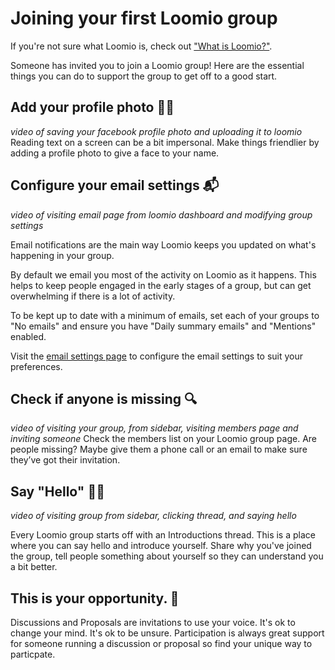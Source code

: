 # Joining your first Loomio group

If you're not sure what Loomio is, check out ["What is Loomio?"](overview.md).

Someone has invited you to join a Loomio group! Here are the essential things you can do to support the group to get off to a good start.

## Add your profile photo 👩🏽 
_video of saving your facebook profile photo and uploading it to loomio_
Reading text on a screen can be a bit impersonal. Make things friendlier by adding a profile photo to give a face to your name. 

## Configure your email settings 📬 
_video of visiting email page from loomio dashboard and modifying group settings_

Email notifications are the main way Loomio keeps you updated on what's happening in your group.

By default we email you most of the activity on Loomio as it happens. This helps to keep people engaged in the early stages of a group, but can get overwhelming if there is a lot of activity.

To be kept up to date with a minimum of emails, set each of your groups to "No emails" and ensure you have "Daily summary emails" and "Mentions" enabled.

Visit the [email settings page](https://www.loomio.org/email_preferences) to configure the email settings to suit your preferences.

## Check if anyone is missing 🔍 
_video of visiting your group, from sidebar, visiting members page and inviting someone_
Check the members list on your Loomio group page. Are people missing? Maybe give them a phone call or an email to make sure they’ve got their invitation.

## Say "Hello" 👋🏽
_video of visiting group from sidebar, clicking thread, and saying hello_

Every Loomio group starts off with an Introductions thread. This is a place where you can say hello and introduce yourself. Share why you've joined the group, tell people something about yourself so they can understand you a bit better.

## This is your opportunity. 🏡
Discussions and Proposals are invitations to use your voice. It's ok to change your mind. It's ok to be unsure. Participation is always great support for someone running a discussion or proposal so find your unique way to particpate.




